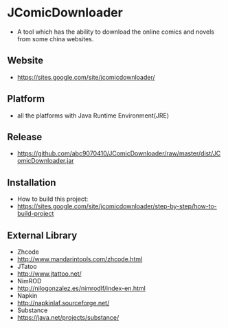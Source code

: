 # JComicDownloader

* A tool which has the ability to download the online comics and novels from some china websites.

## Website

* https://sites.google.com/site/jcomicdownloader/

## Platform

* all the platforms with Java Runtime Environment(JRE)

## Release

* https://github.com/abc9070410/JComicDownloader/raw/master/dist/JComicDownloader.jar

## Installation

* How to build this project:
* https://sites.google.com/site/jcomicdownloader/step-by-step/how-to-build-project

## External Library

* Zhcode
* http://www.mandarintools.com/zhcode.html
* JTatoo
* http://www.jtattoo.net/
* NimROD
* http://nilogonzalez.es/nimrodlf/index-en.html
* Napkin
* http://napkinlaf.sourceforge.net/
* Substance
* https://java.net/projects/substance/

